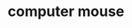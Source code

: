 ---
layout: smileys&emotion
title: computer mouse
emoji: computer_mouse
permalink: 🖱.html
image: assets/img/3moji/computer_mouse.png
---